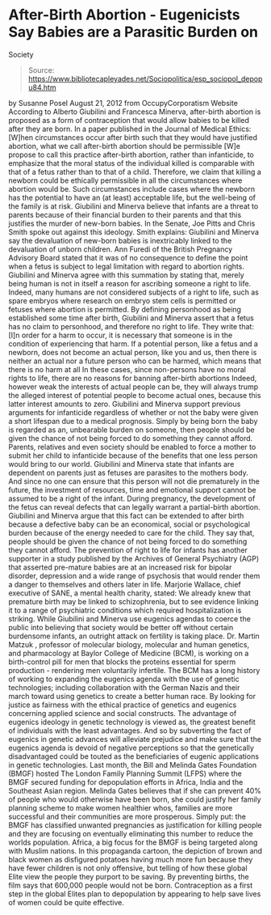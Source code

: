 # After-Birth Abortion - Eugenicists Say Babies are a Parasitic Burden on 
Society

> Source: https://www.bibliotecapleyades.net/Sociopolitica/esp_sociopol_depopu84.htm

by Susanne Posel
August 21, 2012
from
OccupyCorporatism Website
According to Alberto Giubilini and Francesca
Minerva, after-birth abortion is proposed as a form of contraception
that would allow babies to be killed after they are born.
In a
paper published in the Journal of Medical Ethics:
[W]hen circumstances
occur after birth such that they would have justified abortion, what we call
after-birth abortion should be permissible
[W]e propose to call this
practice after-birth abortion, rather than infanticide, to emphasize
that the moral status of the individual killed is comparable with that of a
fetus
rather than to that of a child.
Therefore, we claim that killing a
newborn could be ethically permissible in all the circumstances where
abortion would be. Such circumstances include cases where the newborn has
the potential to have an (at least) acceptable life, but the well-being of
the family is at risk.
Giubilini and Minerva believe that infants are a
threat to parents because of their financial burden to their parents and
that this justifies the murder of new-born babies.
In the Senate, Joe Pitts and Chris Smith
spoke out against this ideology.
Smith explains:
Giubilini and Minerva
say the devaluation of new-born babies is inextricably linked to the
devaluation of unborn children.
Ann Furedi of the British Pregnancy Advisory
Board
stated that it was of no consequence to define the point when a fetus is
subject to legal limitation with regard to abortion rights.
Giubilini and
Minerva agree with this summation by stating that,
merely being human is not
in itself a reason for ascribing someone a right to life. Indeed, many
humans are not considered subjects of a right to life, such as spare
embryos where research on embryo stem cells is permitted or fetuses where
abortion is permitted.
By defining personhood as being established
some time after birth, Giubilini and Minerva assert that a fetus has no
claim to personhood, and therefore no right to life.
They write that:
[I]n
order for a harm to occur, it is necessary that someone is in the condition
of experiencing that harm. If a potential person, like a fetus and a
newborn, does not become an actual person, like you and us, then there is
neither an actual nor a future person who can be harmed, which means that
there is no harm at all
In these cases, since non-persons have no moral
rights to life, there are no reasons for banning after-birth abortions
Indeed, however weak the interests of actual people can be, they will always
trump the alleged interest of potential people to become actual ones,
because this latter interest amounts to zero.
Giubilini and Minerva support previous arguments
for infanticide regardless of whether or not the baby were given a short
lifespan due to a medical prognosis.
Simply by being born the baby is
regarded as an,
unbearable burden on someone, then people should be given
the chance of not being forced to do something they cannot afford.
Parents, relatives and even society should be
enabled to force a mother to submit her child to infanticide because of the
benefits that one less person would bring to our world.
Giubilini and
Minerva state that infants are dependent on parents just as fetuses are
parasites to the mothers body. And since no one can ensure that this person
will not die prematurely in the future, the investment of resources, time
and emotional support cannot be assumed to be a right of the infant.
During pregnancy, the development of the fetus
can reveal defects that can legally warrant a partial-birth abortion.
Giubilini and Minerva argue that this fact can be extended to after birth
because a defective baby can be an economical, social or psychological
burden because of the energy needed to care for the child.
They say that,
people should be given the chance of not being forced to do something they
cannot afford.
The prevention of right to life for infants has
another supporter in a study published by the Archives of General Psychiatry
(AGP) that
asserted pre-mature babies are at an increased risk for bipolar
disorder, depression and a wide range of psychosis that would render them a
danger to themselves and others later in life.
Marjorie Wallace, chief executive of SANE, a
mental health charity, stated:
We already knew that premature birth may be
linked to schizophrenia, but to see evidence linking it to a range of
psychiatric conditions which required hospitalization is striking.
While Giubilini and Minerva use
eugenics agendas
to coerce the public into believing that society would be better off without
certain burdensome infants, an outright
attack on fertility is taking place.
Dr. Martin Matzuk , professor of molecular
biology, molecular and human genetics, and pharmacology at Baylor College of
Medicine (BCM), is working on a birth-control pill for men that blocks the
proteins essential for sperm production - rendering men voluntarily
infertile.
The BCM has a long
history of working to expanding the eugenics agenda with the use of
genetic technologies; including
collaboration with the German Nazis and their march toward using
genetics to create a better human race.
By looking for justice as
fairness with the ethical practice of genetics and eugenics concerning
applied science and social constructs.
The advantage of eugenics ideology in
genetic technology is viewed as,
the greatest benefit of individuals with
the least advantages.
And so by subverting the fact of eugenics in genetic
advances will alleviate prejudice and make sure that the eugenics agenda is
devoid of negative perceptions so that the genetically disadvantaged could
be touted as the beneficiaries of eugenic applications in genetic
technologies.
Last month, the Bill and Melinda
Gates
Foundation (BMGF) hosted The London Family Planning Summit (LFPS) where the
BMGF secured funding for
depopulation efforts in Africa, India and the Southeast Asian region.
Melinda Gates believes that if she can prevent
40% of people who would otherwise have been born, she could justify her
family planning scheme to make women healthier whos,
families are more
successful and their communities are more prosperous.
Simply put:
the BMGF
has classified unwanted pregnancies as justification for killing people
and they are focusing on eventually eliminating this number to reduce the
worlds population.
Africa, a big focus for the BMGF is being targeted along
with Muslim nations.
In this propaganda cartoon, the depiction of
brown and black women as disfigured potatoes having much more fun because
they have fewer children is not only offensive, but telling of how these
global Elite view the people they purport to be saving. By preventing
births, the film says that 600,000 people would not be born.
Contraception as a first step in
the global
Elites plan to depopulation by appearing to help save lives of women could
be quite effective.
